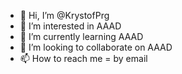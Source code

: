 - 👋 Hi, I’m @KrystofPrg
- 👀 I’m interested in AAAD 
- 🌱 I’m currently learning AAAD 
- 💞️ I’m looking to collaborate on AAAD 
- 📫 How to reach me =  by email 

<!---
KrystofPrg/KrystofPrg is a ✨ special ✨ repository because its `README.md` (this file) appears on your GitHub profile.
You can click the Preview link to take a look at your changes.
--->
